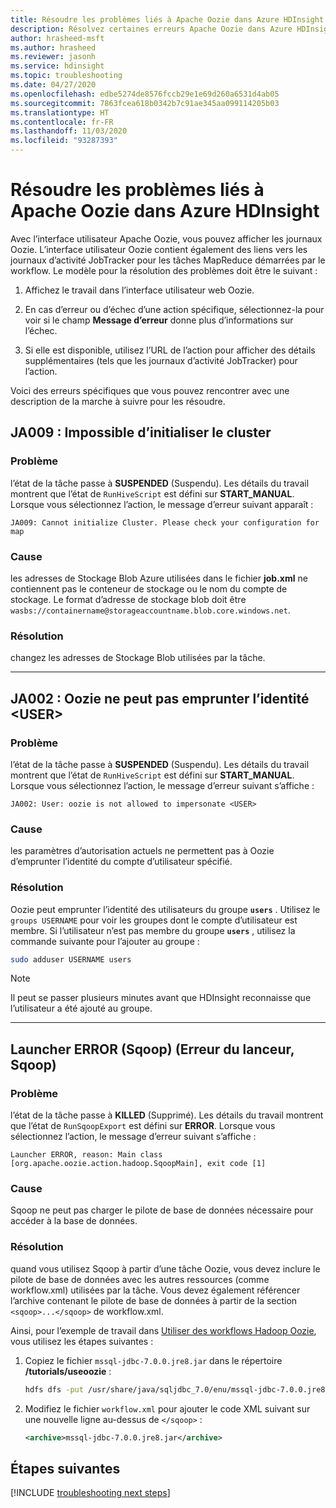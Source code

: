 ```yaml
---
title: Résoudre les problèmes liés à Apache Oozie dans Azure HDInsight
description: Résolvez certaines erreurs Apache Oozie dans Azure HDInsight.
author: hrasheed-msft
ms.author: hrasheed
ms.reviewer: jasonh
ms.service: hdinsight
ms.topic: troubleshooting
ms.date: 04/27/2020
ms.openlocfilehash: edbe5274de8576fccb29e1e69d260a6531d4ab05
ms.sourcegitcommit: 7863fcea618b0342b7c91ae345aa099114205b03
ms.translationtype: HT
ms.contentlocale: fr-FR
ms.lasthandoff: 11/03/2020
ms.locfileid: "93287393"
---
```

# <a name="troubleshoot-apache-oozie-in-azure-hdinsight"></a>Résoudre les problèmes liés à Apache Oozie dans Azure HDInsight

Avec l’interface utilisateur Apache Oozie, vous pouvez afficher les journaux Oozie. L’interface utilisateur Oozie contient également des liens vers les journaux d’activité JobTracker pour les tâches MapReduce démarrées par le workflow. Le modèle pour la résolution des problèmes doit être le suivant :

1. Affichez le travail dans l’interface utilisateur web Oozie.

2. En cas d’erreur ou d’échec d’une action spécifique, sélectionnez-la pour voir si le champ **Message d’erreur** donne plus d’informations sur l’échec.

3. Si elle est disponible, utilisez l’URL de l’action pour afficher des détails supplémentaires (tels que les journaux d’activité JobTracker) pour l’action.

Voici des erreurs spécifiques que vous pouvez rencontrer avec une description de la marche à suivre pour les résoudre.

## <a name="ja009-cant-initialize-cluster"></a>JA009 : Impossible d’initialiser le cluster

### <a name="issue"></a>Problème

l’état de la tâche passe à **SUSPENDED** (Suspendu). Les détails du travail montrent que l’état de `RunHiveScript` est défini sur **START_MANUAL**. Lorsque vous sélectionnez l’action, le message d’erreur suivant apparaît :

```output
JA009: Cannot initialize Cluster. Please check your configuration for map
```

### <a name="cause"></a>Cause

les adresses de Stockage Blob Azure utilisées dans le fichier **job.xml** ne contiennent pas le conteneur de stockage ou le nom du compte de stockage. Le format d’adresse de stockage blob doit être `wasbs://containername@storageaccountname.blob.core.windows.net`.

### <a name="resolution"></a>Résolution

changez les adresses de Stockage Blob utilisées par la tâche.

---

## <a name="ja002-oozie-isnt-allowed-to-impersonate-ltusergt"></a>JA002 : Oozie ne peut pas emprunter l’identité &lt;USER&gt;

### <a name="issue"></a>Problème

l’état de la tâche passe à **SUSPENDED** (Suspendu). Les détails du travail montrent que l’état de `RunHiveScript` est défini sur **START_MANUAL**. Lorsque vous sélectionnez l’action, le message d’erreur suivant s’affiche :

```output
JA002: User: oozie is not allowed to impersonate <USER>
```

### <a name="cause"></a>Cause

les paramètres d’autorisation actuels ne permettent pas à Oozie d’emprunter l’identité du compte d’utilisateur spécifié.

### <a name="resolution"></a>Résolution

Oozie peut emprunter l’identité des utilisateurs du groupe **`users`** . Utilisez le `groups USERNAME` pour voir les groupes dont le compte d’utilisateur est membre. Si l’utilisateur n’est pas membre du groupe **`users`** , utilisez la commande suivante pour l’ajouter au groupe :

```bash
sudo adduser USERNAME users
```

> [!NOTE]  
> Il peut se passer plusieurs minutes avant que HDInsight reconnaisse que l’utilisateur a été ajouté au groupe.

---

## <a name="launcher-error-sqoop"></a>Launcher ERROR (Sqoop) (Erreur du lanceur, Sqoop)

### <a name="issue"></a>Problème

l’état de la tâche passe à **KILLED** (Supprimé). Les détails du travail montrent que l’état de `RunSqoopExport` est défini sur **ERROR**. Lorsque vous sélectionnez l’action, le message d’erreur suivant s’affiche :

```output
Launcher ERROR, reason: Main class [org.apache.oozie.action.hadoop.SqoopMain], exit code [1]
```

### <a name="cause"></a>Cause

Sqoop ne peut pas charger le pilote de base de données nécessaire pour accéder à la base de données.

### <a name="resolution"></a>Résolution

quand vous utilisez Sqoop à partir d’une tâche Oozie, vous devez inclure le pilote de base de données avec les autres ressources (comme workflow.xml) utilisées par la tâche. Vous devez également référencer l’archive contenant le pilote de base de données à partir de la section `<sqoop>...</sqoop>` de workflow.xml.

Ainsi, pour l’exemple de travail dans [Utiliser des workflows Hadoop Oozie](hdinsight-use-oozie-linux-mac.md), vous utilisez les étapes suivantes :

1. Copiez le fichier `mssql-jdbc-7.0.0.jre8.jar` dans le répertoire **/tutorials/useoozie** :

    ```bash
    hdfs dfs -put /usr/share/java/sqljdbc_7.0/enu/mssql-jdbc-7.0.0.jre8.jar /tutorials/useoozie/mssql-jdbc-7.0.0.jre8.jar
    ```

2. Modifiez le fichier `workflow.xml` pour ajouter le code XML suivant sur une nouvelle ligne au-dessus de `</sqoop>` :

    ```xml
    <archive>mssql-jdbc-7.0.0.jre8.jar</archive>
    ```

## <a name="next-steps"></a>Étapes suivantes

[!INCLUDE [troubleshooting next steps](../../includes/hdinsight-troubleshooting-next-steps.md)]